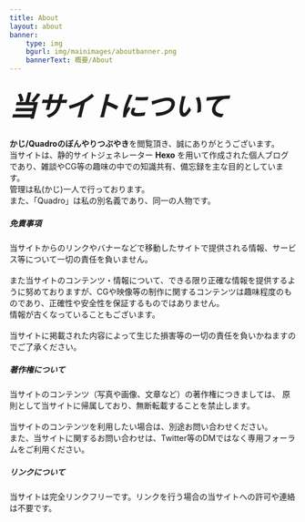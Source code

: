 ```yaml
---
title: About
layout: about
banner: 
    type: img
    bgurl: img/mainimages/aboutbanner.png
    bannerText: 概要/About
---
```

<div class="row trm-scroll-animation" >
    <div class="col-lg-12">
        <h5 class="trm-title-with-divider"> <font size =7><strong>当サイトについて</strong></font> <span data-number="01"></span></h5>
        <div class="trm-card trm-active-el">
            <strong>かじ/Quadroのぼんやりつぶやき</strong>を閲覧頂き、誠にありがとうございます。<br>
            当サイトは、静的サイトジェネレーター <strong>Hexo</strong> を用いて作成された個人ブログであり、雑談やCG等の趣味の中での知識共有、備忘録を主な目的としています。<br>
            管理は私(かじ)一人で行っております。<br>
            また、「Quadro」は私の別名義であり、同一の人物です。<br>
        </div>
    </div>
</div>

<div class="row trm-scroll-animation">
    <div class="col-lg-12">
        <h5 class="trm-title-with-divider">免責事項 <span data-number="02"></span></h5>
        <div class="trm-card trm-active-el">
            当サイトからのリンクやバナーなどで移動したサイトで提供される情報、サービス等について一切の責任を負いません。<br>
            <br>
            また当サイトのコンテンツ・情報について、できる限り正確な情報を提供するように努めておりますが、CGや映像等の制作に関するコンテンツは趣味程度のものであり、正確性や安全性を保証するものではありません。<br>
            情報が古くなっていることもございます。<br>
            <br>
            当サイトに掲載された内容によって生じた損害等の一切の責任を負いかねますのでご了承ください。<br>
        </div>
    </div>
</div>

<div class="row trm-scroll-animation">
    <div class="col-lg-12">
        <h5 class="trm-title-with-divider">著作権について <span data-number="03"></span></h5>
        <div class="trm-card trm-active-el">
            当サイトのコンテンツ（写真や画像、文章など）の著作権につきましては、 原則として当サイトに帰属しており、無断転載することを禁止します。<br>
            <br>
            当サイトのコンテンツを利用したい場合は、別途お問い合わせください。<br>
            また、当サイトに関するお問い合わせは、Twitter等のDMではなく専用フォーラムをご利用ください。<br>
        </div>
    </div>
</div>

<div class="row trm-scroll-animation">
    <div class="col-lg-12">
        <h5 class="trm-title-with-divider">リンクについて <span data-number="03"></span></h5>
        <div class="trm-card trm-active-el">
            当サイトは完全リンクフリーです。リンクを行う場合の当サイトへの許可や連絡は不要です。<br>
        </div>
    </div>
</div>